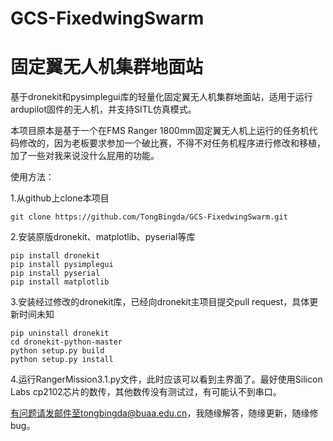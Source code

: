 # GCS-FixedwingSwarm 

# 固定翼无人机集群地面站

基于dronekit和pysimplegui库的轻量化固定翼无人机集群地面站，适用于运行ardupilot固件的无人机，并支持SITL仿真模式。

本项目原本是基于一个在FMS Ranger 1800mm固定翼无人机上运行的任务机代码修改的，因为老板要求参加一个破比赛，不得不对任务机程序进行修改和移植，加了一些对我来说没什么屁用的功能。

使用方法：

1.从github上clone本项目

```
git clone https://github.com/TongBingda/GCS-FixedwingSwarm.git
```

2.安装原版dronekit、matplotlib、pyserial等库

```
pip install dronekit
pip install pysimplegui
pip install pyserial
pip install matplotlib
```

3.安装经过修改的dronekit库，已经向dronekit主项目提交pull request，具体更新时间未知

```
pip uninstall dronekit
cd dronekit-python-master
python setup.py build
python setup.py install
```

4.运行RangerMission3.1.py文件，此时应该可以看到主界面了。最好使用Silicon Labs cp2102芯片的数传，其他数传没有测试过，有可能认不到串口。

有问题请发邮件至tongbingda@buaa.edu.cn，我随缘解答，随缘更新，随缘修bug。

